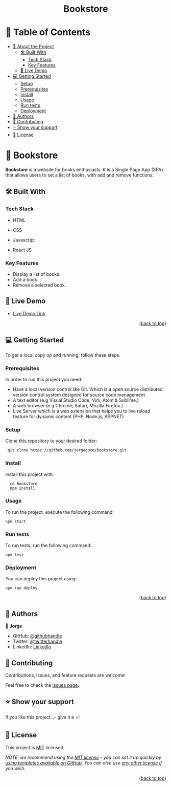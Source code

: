 <a name="readme-top"></a>

<div align="center">

# Bookstore

</div>

# 📗 Table of Contents

- [📖 About the Project](#about-project)
  - [🛠 Built With](#built-with)
    - [Tech Stack](#tech-stack)
    - [Key Features](#key-features)
  - [🚀 Live Demo](#live-demo)
- [💻 Getting Started](#getting-started)
  - [Setup](#setup)
  - [Prerequisites](#prerequisites)
  - [Install](#install)
  - [Usage](#usage)
  - [Run tests](#run-tests)
  - [Deployment](#triangular_flag_on_post-deployment)
- [👥 Authors](#authors)
- [🤝 Contributing](#contributing)
- [⭐️ Show your support](#support)
- [📝 License](#license)

# 📖 Bookstore <a name="about-project"></a>

**Bookstore** is a website for books enthusiasts. It is a Single Page App (SPA) that allows users to set a list of books, with add and remove functions.


## 🛠 Built With <a name="built-with"></a>

### Tech Stack <a name="tech-stack"></a>


- HTML

- CSS

- Javascript

- React JS

### Key Features <a name="key-features"></a>

- Display a list of books.
- Add a book.
- Remove a selected book.


## 🚀 Live Demo <a name="live-demo"></a>

- [Live Demo Link](https://jorgegoco.github.io/Bookstore/)

<p align="right">(<a href="#readme-top">back to top</a>)</p>

## 💻 Getting Started <a name="getting-started"></a>

To get a local copy up and running, follow these steps.

### Prerequisites

In order to run this project you need:

- Have a local version control like Git. Which is a open source distributed version control system designed for source code management
- A text editor (e.g Visual Studio Code, Vim, Atom & Sublime.)
- A web browser (e.g Chrome, Safari, Mozilla Firefox.)
- Live Server which is a web extension that helps you to live reload feature for dynamic content (PHP, Node.js, ASPNET)

### Setup

Clone this repository to your desired folder:

```
 git clone https://github.com/jorgegoco/Bookstore.git
```


### Install

Install this project with:

```
  cd Bookstore
  npm install
```

### Usage

To run the project, execute the following command:

```
npm start
```

### Run tests

To run tests, run the following command:

```
npm test
```

### Deployment

You can deploy this project using:

```
npm run deploy
```

<p align="right">(<a href="#readme-top">back to top</a>)</p>

## 👥 Authors <a name="authors"></a>


👤 **Jorge**

- GitHub: [@githubhandle](https://github.com/jorgegoco)
- Twitter: [@twitterhandle](https://twitter.com/JorgeGo78017548)
- LinkedIn: [LinkedIn](https://www.linkedin.com/in/jorge-gonz%C3%A1lez-b1a50714b/)


## 🤝 Contributing <a name="contributing"></a>

Contributions, issues, and feature requests are welcome!

Feel free to check the [issues page](https://github.com/jorgegoco/Bookstore/issues).


## ⭐️ Show your support <a name="support"></a>

If you like this project...- give it a ⭐️!


## 📝 License <a name="license"></a>

This project is [MIT](./MIT.md) licensed.

_NOTE: we recommend using the [MIT license](https://choosealicense.com/licenses/mit/) - you can set it up quickly by [using templates available on GitHub](https://docs.github.com/en/communities/setting-up-your-project-for-healthy-contributions/adding-a-license-to-a-repository). You can also use [any other license](https://choosealicense.com/licenses/) if you wish._

<p align="right">(<a href="#readme-top">back to top</a>)</p>
